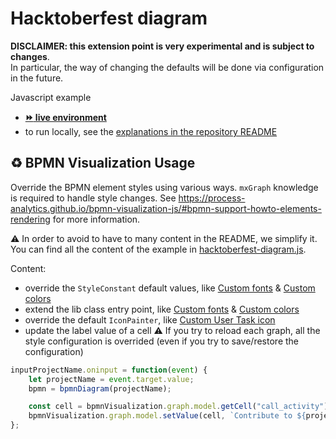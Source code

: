 # Hacktoberfest diagram

**DISCLAIMER: this extension point is very experimental and is subject to changes**.  
In particular, the way of changing the defaults will be done via configuration in the future.

Javascript example
- [__:fast_forward: live environment__](https://cdn.statically.io/gh/process-analytics/bpmn-visualization-examples/master/examples/hacktoberfest-diagram/index.html)
- to run locally, see the [explanations in the repository README](../../README.md#running-examples-locally)


## ♻️ BPMN Visualization Usage
Override the BPMN element styles using various ways. `mxGraph` knowledge is required to handle style changes.
See https://process-analytics.github.io/bpmn-visualization-js/#bpmn-support-howto-elements-rendering for more information.

:warning: In order to avoid to have to many content in the README, we simplify it. You can find all the content of the example in [hacktoberfest-diagram.js](hacktoberfest-diagram.js).


Content:
- override the `StyleConstant` default values, like [Custom fonts](../custom-fonts/README.md) & [Custom colors](../custom-colors/README.md)
- extend the lib class entry point, like [Custom fonts](../custom-fonts/README.md) & [Custom colors](../custom-colors/README.md)
- override the default `IconPainter`, like [Custom User Task icon](../custom-user-task-icon/README.md)
- update the label value of a cell 
:warning: If you try to reload each graph, all the style configuration is overrided (even if you try to save/restore the configuration)
```javascript
inputProjectName.oninput = function(event) {
    let projectName = event.target.value;
    bpmn = bpmnDiagram(projectName);

    const cell = bpmnVisualization.graph.model.getCell("call_activity");
    bpmnVisualization.graph.model.setValue(cell, `Contribute to ${projectName} 🔧`);
};
```